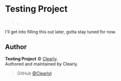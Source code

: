 # Testing Project
> .

I'll get into filling this out later, gotta stay tuned for now.

## Author

**Testing Project** © [Clearly](https://github.com/ClearlyNation).  
Authored and maintained by Clearly.

> GitHub [@Clearlyl](https://github.com/ClearlyNation)
